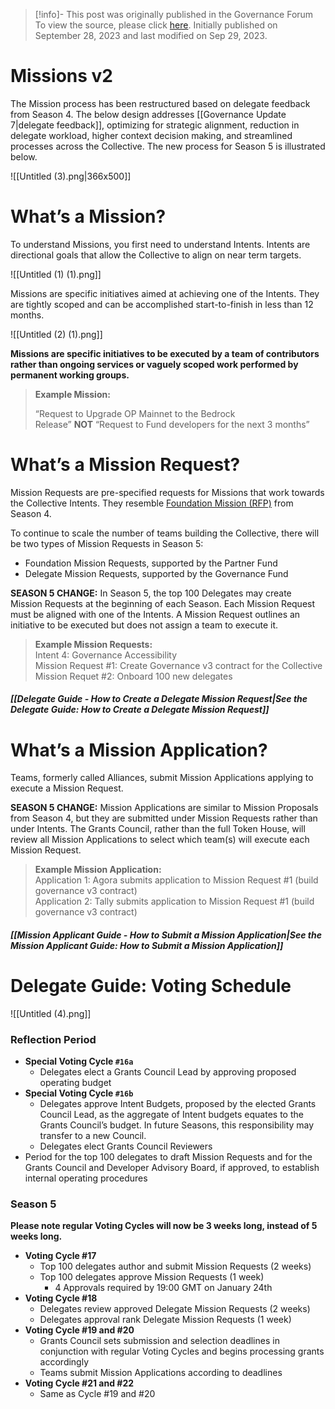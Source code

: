 > [!info]- This post was originally published in the Governance Forum
> To view the source, please click [here](https://gov.optimism.io/t/missions-v2-season-5/6897). Initially published on September 28, 2023 and last modified on Sep 29, 2023.

<span class="notvisible"></span>
# Missions v2

The Mission process has been restructured based on delegate feedback from Season 4. The below design addresses [[Governance Update 7|delegate feedback]], optimizing for strategic alignment, reduction in delegate workload, higher context decision making, and streamlined processes across the Collective. The new process for Season 5 is illustrated below.

![[Untitled (3).png|366x500]]

# What’s a Mission?

To understand Missions, you first need to understand Intents. Intents are directional goals that allow the Collective to align on near term targets.

![[Untitled (1) (1).png]]

Missions are specific initiatives aimed at achieving one of the Intents. They are tightly scoped and can be accomplished start-to-finish in less than 12 months.

![[Untitled (2) (1).png]]

**Missions are specific initiatives to be executed by a team of contributors rather than ongoing services or vaguely scoped work performed by permanent working groups.**

> **Example Mission:**
> 
> “Request to Upgrade OP Mainnet to the Bedrock Release” **NOT** “Request to Fund developers for the next 3 months”

# What’s a Mission Request?

Mission Requests are pre-specified requests for Missions that work towards the Collective Intents. They resemble [Foundation Mission (RFP)](https://github.com/ethereum-optimism/ecosystem-contributions/issues?q=is%3Aissue+is%3Aopen+RFP) from Season 4.

To continue to scale the number of teams building the Collective, there will be two types of Mission Requests in Season 5:

- Foundation Mission Requests, supported by the Partner Fund
- Delegate Mission Requests, supported by the Governance Fund

**SEASON 5 CHANGE:** In Season 5, the top 100 Delegates may create Mission Requests at the beginning of each Season. Each Mission Request must be aligned with one of the Intents. A Mission Request outlines an initiative to be executed but does not assign a team to execute it.

> **Example Mission Requests:**  
> Intent 4: Governance Accessibility  
> Mission Request #1: Create Governance v3 contract for the Collective  
> Mission Requet #2: Onboard 100 new delegates

##### [[Delegate Guide - How to Create a Delegate Mission Request|See the Delegate Guide: How to Create a Delegate Mission Request]]

# What’s a Mission Application?

Teams, formerly called Alliances, submit Mission Applications applying to execute a Mission Request.

**SEASON 5 CHANGE:** Mission Applications are similar to Mission Proposals from Season 4, but they are submitted under Mission Requests rather than under Intents. The Grants Council, rather than the full Token House, will review all Mission Applications to select which team(s) will execute each Mission Request.

> **Example Mission Application:**  
> Application 1: Agora submits application to Mission Request #1 (build governance v3 contract)  
> Application 2: Tally submits application to Mission Request #1 (build governance v3 contract)

##### [[Mission Applicant Guide - How to Submit a Mission Application|See the Mission Applicant Guide: How to Submit a Mission Application]]

# Delegate Guide: Voting Schedule

![[Untitled (4).png]]
### **Reflection Period**

- **Special Voting Cycle ``#16a``**
    - Delegates elect a Grants Council Lead by approving proposed operating budget
- **Special Voting Cycle ``#16b``**
    - Delegates approve Intent Budgets, proposed by the elected Grants Council Lead, as the aggregate of Intent budgets equates to the Grants Council’s budget. In future Seasons, this responsibility may transfer to a new Council.
    - Delegates elect Grants Council Reviewers
- Period for the top 100 delegates to draft Mission Requests and for the Grants Council and Developer Advisory Board, if approved, to establish internal operating procedures

### **Season 5**

**Please note regular Voting Cycles will now be 3 weeks long, instead of 5 weeks long.**

- **Voting Cycle #17**
    - Top 100 delegates author and submit Mission Requests (2 weeks)
    - Top 100 delegates approve Mission Requests (1 week)
        - 4 Approvals required by 19:00 GMT on January 24th
- **Voting Cycle #18**
    - Delegates review approved Delegate Mission Requests (2 weeks)
    - Delegates approval rank Delegate Mission Requests (1 week)
- **Voting Cycle #19 and #20**
    - Grants Council sets submission and selection deadlines in conjunction with regular Voting Cycles and begins processing grants accordingly
    - Teams submit Mission Applications according to deadlines
- **Voting Cycle #21 and #22**
    - Same as Cycle #19 and #20
